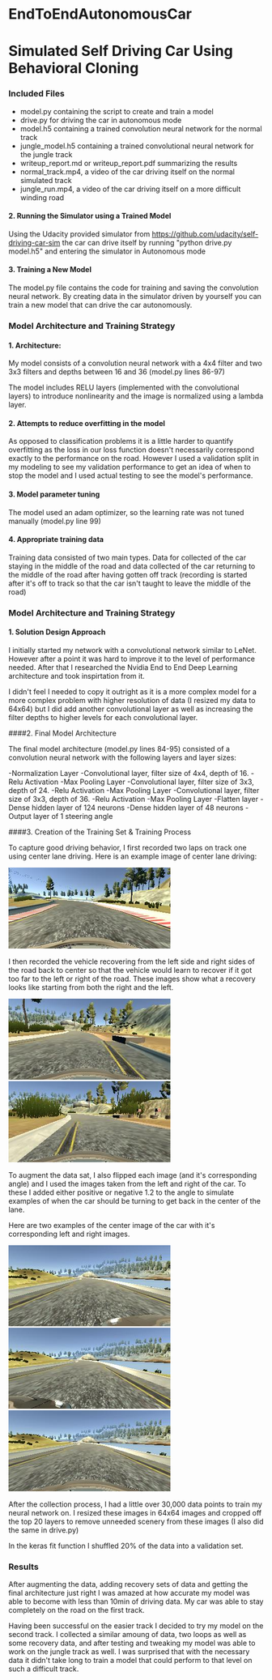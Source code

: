 # EndToEndAutonomousCar

# Simulated Self Driving Car Using Behavioral Cloning

[//]: # (Image References)

[image2]: ./images/TrainingCenter.jpg "Center Line Training"
[image3]: ./images/RecoverRight.jpg "Recovery Image Right"
[image4]: ./images/RecoverLeft.jpg  "Recovery Image Left"
[image5]: ./images/Left.jpg  "Left Image"
[image6]: ./images/Right.jpg  "Right Image"
[image7]: ./images/Center.jpg  "Center Image"

### Included Files
* model.py containing the script to create and train a model
* drive.py for driving the car in autonomous mode
* model.h5 containing a trained convolution neural network for the normal track
* jungle_model.h5 containing a trained convolutional neural network for the jungle track
* writeup_report.md or writeup_report.pdf summarizing the results
* normal_track.mp4, a video of the car driving itself on the normal simulated track
* jungle_run.mp4, a video of the car driving itself on a more difficult winding road

#### 2. Running the Simulator using a Trained Model
Using the Udacity provided simulator from https://github.com/udacity/self-driving-car-sim
the car can drive itself by running "python drive.py model.h5" and entering the simulator in Autonomous mode

#### 3. Training a New Model
The model.py file contains the code for training and saving the convolution neural network. By creating data in the simulator driven by yourself you can train a new model that can drive the car autonomously. 

### Model Architecture and Training Strategy

#### 1. Architecture:

My model consists of a convolution neural network with a 4x4 filter and two 3x3 filters and depths between 16 and 36 (model.py lines 86-97) 

The model includes RELU layers (implemented with the convolutional layers) to introduce nonlinearity and the image is normalized using a lambda layer. 

#### 2. Attempts to reduce overfitting in the model

As opposed to classification problems it is a little harder to quantify overfitting as the loss in our loss function doesn't necessarily correspond exactly to the performance on the road. However I used a validation split in my modeling to see my validation performance to get an idea of when to stop the model and I used actual testing to see the model's performance. 

#### 3. Model parameter tuning

The model used an adam optimizer, so the learning rate was not tuned manually (model.py line 99)

#### 4. Appropriate training data

Training data consisted of two main types. Data for collected of the car staying in the middle of the road and data collected of the car returning to the middle of the road after having gotten off track (recording is started after it's off to track so that the car isn't taught to leave the middle of the road)

### Model Architecture and Training Strategy

#### 1. Solution Design Approach

I initially started my network with a convolutional network similar to LeNet. However after a point it was hard to improve it to the level of performance needed. After that I researched the Nvidia End to End Deep Learning architecture and took inspirtation from it. 

I didn't feel I needed to copy it outright as it is a more complex model for a more complex problem with higher resolution of data (I resized my data to 64x64) but I did add another convolutional layer as well as increasing the filter depths to higher levels for each convolutional layer. 


####2. Final Model Architecture

The final model architecture (model.py lines 84-95) consisted of a convolution neural network with the following layers and layer sizes:

-Normalization Layer
-Convolutional layer, filter size of 4x4, depth of 16.
-Relu Activation
-Max Pooling Layer
-Convolutional layer, filter size of 3x3, depth of 24.
-Relu Activation
-Max Pooling Layer
-Convolutional layer, filter size of 3x3, depth of 36.
-Relu Activation
-Max Pooling Layer
-Flatten layer
-Dense hidden layer of 124 neurons
-Dense hidden layer of 48 neurons
-Output layer of 1 steering angle

####3. Creation of the Training Set & Training Process

To capture good driving behavior, I first recorded two laps on track one using center lane driving. Here is an example image of center lane driving:

![alt text][image2]

I then recorded the vehicle recovering from the left side and right sides of the road back to center so that the vehicle would learn to recover if it got too far to the left or right of the road. These images show what a recovery looks like starting from both the right and the left. 

![alt text][image3]
![alt text][image4]

To augment the data sat, I also flipped each image (and it's corresponding angle) and I used the images taken from the left and right of the car. To these I added either positive or negative 1.2 to the angle to simulate examples of when the car should be turning to get back in the center of the lane.

Here are two examples of the center image of the car with it's corresponding left and right images. 

![alt text][image5]
![alt text][image6]
![alt text][image7]

After the collection process, I had a little over 30,000 data points to train my neural network on. I resized these images in 64x64 images and cropped off the top 20 layers to remove unneeded scenery from these images (I also did the same in drive.py)

In the keras fit function I shuffled 20% of the data into a validation set. 


### Results

After augmenting the data, adding recovery sets of data and getting the final architecture just right I was amazed at how accurate my model was able to become with less than 10min of driving data. My car was able to stay completely on the road on the first track. 

Having been successful on the easier track I decided to try my model on the second track. I collected a similar amoung of data, two loops as well as some recovery data, and after testing and tweaking my model was able to work on the jungle track as well. I was surprised that with the necessary data it didn't take long to train a model that could perform to that level on such a difficult track. 
